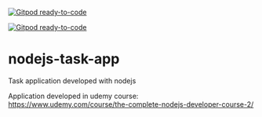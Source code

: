 [![Gitpod ready-to-code](https://img.shields.io/badge/Gitpod-ready--to--code-blue?logo=gitpod)](https://gitpod.io/#https://github.com/nelsonpl/nodejs-task-app)

[![Gitpod ready-to-code](https://img.shields.io/badge/Gitpod-ready--to--code-blue?logo=gitpod)](https://gitpod.io/#https://github.com/nelsonpl/nodejs-task-app)

# nodejs-task-app
Task application developed with nodejs

Application developed in udemy course: https://www.udemy.com/course/the-complete-nodejs-developer-course-2/
